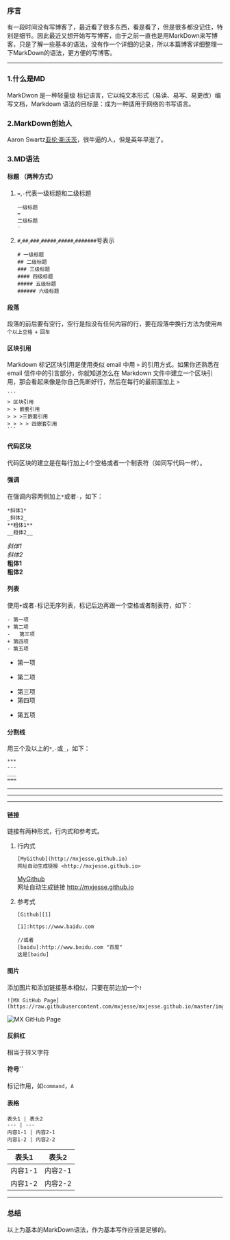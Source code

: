 ### 序言
有一段时间没有写博客了，最近看了很多东西，看是看了，但是很多都没记住，特别是细节。因此最近又想开始写写博客，由于之前一直也是用MarkDown来写博客，只是了解一些基本的语法，没有作一个详细的记录，所以本篇博客详细整理一下MarkDown的语法，更方便的写博客。

---

### 1.什么是MD
MarkDwon 是一种轻量级 标记语言，它以纯文本形式（易读、易写、易更改）编写文档，Markdown 语法的目标是：成为一种适用于网络的书写语言。

### 2.MarkDown创始人
Aaron Swartz[亚伦·斯沃茨](https://baike.baidu.com/item/%E4%BA%9A%E4%BC%A6%C2%B7%E6%96%AF%E6%B2%83%E8%8C%A8/4027108?fromtitle=Aaron%20Swartz&fromid=733955&fr=aladdin)，很牛逼的人，但是英年早逝了。

### 3.MD语法

#### 标题 （两种方式）
1.	`=`,`-`代表一级标题和二级标题	 
	
	```
	一级标题
	=
	二级标题
	-
	```

2.	`#`,`##`,`###`,`#####`,`#####`,`#######`号表示 

	```
	# 一级标题
	## 二级标题
	### 三级标题
	#### 四级标题
	##### 五级标题
	###### 六级标题
	```

#### 段落
段落的前后要有空行，空行是指没有任何内容的行，要在段落中换行方法为使用`两个以上空格` + `回车`

#### 区块引用
Markdown 标记区块引用是使用类似 email 中用 `>` 的引用方式。如果你还熟悉在 email 信件中的引言部分，你就知道怎么在 Markdown 文件中建立一个区块引用，那会看起来像是你自己先断好行，然后在每行的最前面加上 `>`

	```
	> 区块引用
	> > 嵌套引用
	> > >三嵌套引用
	> > > > 四嵌套引用
	```
	
#### 代码区块
代码区块的建立是在每行加上4个空格或者一个制表符（如同写代码一样）。

#### 强调
在强调内容两侧加上`*`或者`-`，如下：  

	*斜体1*  
	_斜体2_   
	**粗体1**   
	__粗体2__   

*斜体1*  
_斜体2_  
**粗体1**  
__粗体2__

#### 列表
使用`+`或者`-`标记无序列表，标记后边再跟一个空格或者制表符，如下：

```
- 第一项
+ 第二项
-	第三项
+ 第四项
- 第五项
```

- 第一项
+ 第二项
-	第三项
- 第四项
+ 第五项

#### 分割线
用三个及以上的`*`,`-`或`_`，如下：

```
***
---
___
===
```

***
---
___

#### 链接
链接有两种形式，行内式和参考式。

1. 行内式  

	```
	[MyGithub](http://mxjesse.github.io)
	网址自动生成链接 <http://mxjesse.github.io>
	```
	[MyGithub](http://mxjesse.github.io)  
	网址自动生成链接 <http://mxjesse.github.io>
	
2. 参考式
	
	```
	[Github][1]
	
	[1]:https://www.baidu.com
	
	//或者 
	[baidu]:http://www.baidu.com "百度" 	 
	这是[baidu]
	```
	
#### 图片
添加图片和添加链接基本相似，只要在前边加一个`!`
```
![MX GitHub Page](https://raw.githubusercontent.com/mxjesse/mxjesse.github.io/master/img_floder/201906/1559809389451.jpg)
```

![MX GitHub Page](https://raw.githubusercontent.com/mxjesse/mxjesse.github.io/master/img_floder/201906/1559809389451.jpg)

#### 反斜杠
相当于转义字符

#### 符号``
标记作用，如`command`，`A`

#### 表格
```
表头1 | 表头2
--- | ---
内容1-1 | 内容2-1
内容1-2 | 内容2-2
```
表头1 | 表头2
--- | ---
内容1-1 | 内容2-1
内容1-2 | 内容2-2

---

### 总结
以上为基本的MarkDown语法，作为基本写作应该是足够的。
